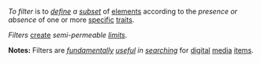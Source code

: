 *To filter* is to *[define](https://github.com/gcassel/Modular-Organization-Terminology/blob/master/terms/define.md) a [subset](https://github.com/gcassel/Modular-Organization-Terminology/blob/master/terms/subset.md)* of [elements](https://github.com/gcassel/Modular-Organization-Terminology/blob/master/terms/element.md) according to the *presence or absence* of one or more [specific](https://github.com/gcassel/Modular-Organization-Terminology/blob/master/terms/specific.md) [traits](https://github.com/gcassel/Modular-Organization-Terminology/blob/master/terms/trait.md).

*Filters* [create](https://github.com/gcassel/Modular-Organization-Terminology/blob/master/terms/creation.md) *semi-permeable [limits](https://github.com/gcassel/Modular-Organization-Terminology/blob/master/terms/limit.md)*.  

**Notes:**  Filters are *[fundamentally](https://github.com/gcassel/Modular-Organization-Terminology/blob/master/terms/base.md) [useful](https://github.com/gcassel/Modular-Organization-Terminology/blob/master/terms/use.md) in [searching](https://github.com/gcassel/Modular-Organization-Terminology/blob/master/terms/search.md)* for [digital](https://github.com/gcassel/Modular-Organization-Terminology/blob/master/terms/digital.md) [media](https://github.com/gcassel/Modular-Organization-Terminology/blob/master/terms/media.md) [items](https://github.com/gcassel/Modular-Organization-Terminology/blob/master/terms/item.md).
